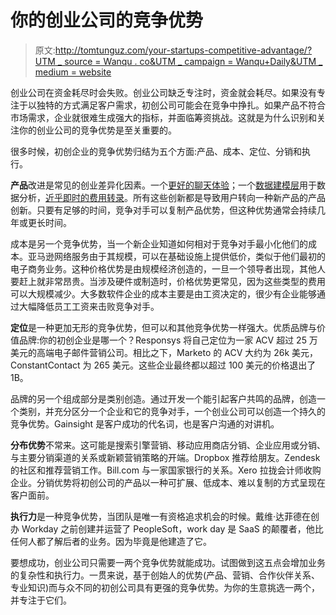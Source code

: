 # 你的创业公司的竞争优势

> 原文:[http://tomtunguz.com/your-startups-competitive-advantage/?UTM _ source = Wanqu . co&UTM _ campaign = Wanqu+Daily&UTM _ medium = website](http://tomtunguz.com/your-startups-competitive-advantage/?utm_source=wanqu.co&utm_campaign=Wanqu+Daily&utm_medium=website)

创业公司在资金耗尽时会失败。创业公司缺乏专注时，资金就会耗尽。如果没有专注于以独特的方式满足客户需求，初创公司可能会在竞争中挣扎。如果产品不符合市场需求，企业就很难生成强大的指标，并面临筹资挑战。这就是为什么识别和关注你的创业公司的竞争优势是至关重要的。

很多时候，初创企业的竞争优势归结为五个方面:产品、成本、定位、分销和执行。

**产品**改进是常见的创业差异化因素。一个[更好的聊天体验](http://slack.com)；一个[数据建模层](http://looker.com)用于数据分析，[近乎即时的费用转录](http://expensify.com)。所有这些创新都是导致用户转向一种新产品的产品创新。只要有足够的时间，竞争对手可以复制产品优势，但这种优势通常会持续几年或更长时间。

成本是另一个竞争优势，当一个新企业知道如何相对于竞争对手最小化他们的成本。亚马逊网络服务由于其规模，可以在基础设施上提供低价，类似于他们最初的电子商务业务。这种价格优势是由规模经济创造的，一旦一个领导者出现，其他人要赶上就非常昂贵。当涉及硬件或制造时，价格优势更常见，因为这些类型的费用可以大规模减少。大多数软件企业的成本主要是由工资决定的，很少有企业能够通过大幅降低员工工资来击败竞争对手。

**定位**是一种更加无形的竞争优势，但可以和其他竞争优势一样强大。优质品牌与价值品牌:你的初创企业是哪一个？Responsys 将自己定位为一家 ACV 超过 25 万美元的高端电子邮件营销公司。相比之下，Marketo 的 ACV 大约为 26k 美元，ConstantContact 为 265 美元。这些企业最终都以超过 100 美元的价格退出了 1B。

品牌的另一个组成部分是类别创造。通过开发一个能引起客户共鸣的品牌，创造一个类别，并充分区分一个企业和它的竞争对手，一个创业公司可以创造一个持久的竞争优势。Gainsight 是客户成功的代名词，也是客户沟通的对讲机。

**分布优势**不常来。这可能是搜索引擎营销、移动应用商店分销、企业应用或分销、与主要分销渠道的关系或新颖营销策略的开端。Dropbox 推荐给朋友。Zendesk 的社区和推荐营销工作。Bill.com 与一家国家银行的关系。Xero 拉拢会计师收购企业。分销优势将初创公司的产品以一种可扩展、低成本、难以复制的方式呈现在客户面前。

**执行力**是一种竞争优势，当团队是唯一有资格追求机会的时候。戴维·达菲德在创办 Workday 之前创建并运营了 PeopleSoft，work day 是 SaaS 的颠覆者，他比任何人都了解后者的业务。因为毕竟是他建造了它。

要想成功，创业公司只需要一两个竞争优势就能成功。试图做到这五点会增加业务的复杂性和执行力。一贯来说，基于创始人的优势(产品、营销、合作伙伴关系、专业知识)而与众不同的初创公司具有更强的竞争优势。为你的生意挑选一两个，并专注于它们。